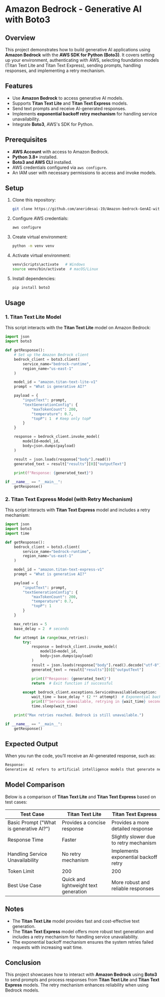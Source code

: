 # Amazon Bedrock - Generative AI with Boto3

## Overview
This project demonstrates how to build generative AI applications using **Amazon Bedrock** with the **AWS SDK for Python (Boto3)**. It covers setting up your environment, authenticating with AWS, selecting foundation models (Titan Text Lite and Titan Text Express), sending prompts, handling responses, and implementing a retry mechanism.

## Features
- Use **Amazon Bedrock** to access generative AI models.
- Supports **Titan Text Lite** and **Titan Text Express** models.
- Send text prompts and receive AI-generated responses.
- Implements **exponential backoff retry mechanism** for handling service unavailability.
- Integrate **Boto3**, AWS's SDK for Python.

## Prerequisites
- **AWS Account** with access to Amazon Bedrock.
- **Python 3.8+** installed.
- **Boto3 and AWS CLI** installed.
- AWS credentials configured via `aws configure`.
- An IAM user with necessary permissions to access and invoke models.

## Setup
1. Clone this repository:
   ```sh
   git clone https://github.com/aneridesai-19/Amazon-bedrock-GenAI-with-Boto3
   ```
2. Configure AWS credentials:
   ```sh
   aws configure
   ```
3. Create virtual environment:
   ```sh
   python -m venv venv
   ```
4. Activate virtual environment:
   ```sh
   venv\Scripts\activate   # Windows
   source venv/bin/activate  # macOS/Linux
   ```
5. Install dependencies:
   ```sh
   pip install boto3
   ```

## Usage
### 1. Titan Text Lite Model
This script interacts with the **Titan Text Lite** model on Amazon Bedrock:

```python
import json
import boto3

def getResponse():
    # Set up the Amazon Bedrock client
    bedrock_client = boto3.client(
        service_name="bedrock-runtime",
        region_name="us-east-1"
    )

    model_id = "amazon.titan-text-lite-v1"
    prompt = "What is generative AI?"

    payload = {
        "inputText": prompt,
        "textGenerationConfig": {
            "maxTokenCount": 200,
            "temperature": 0.7,
            "topP": 1  # Keep only topP
        }
    }

    response = bedrock_client.invoke_model(
        modelId=model_id,
        body=json.dumps(payload)
    )

    result = json.loads(response["body"].read())
    generated_text = result["results"][0]["outputText"]
    
    print(f"Response: {generated_text}")

if __name__ == "__main__":
    getResponse()
```

### 2. Titan Text Express Model (with Retry Mechanism)
This script interacts with **Titan Text Express** model and includes a retry mechanism:

```python
import json
import boto3
import time

def getResponse():
    bedrock_client = boto3.client(
        service_name="bedrock-runtime",
        region_name="us-east-1"
    )

    model_id = "amazon.titan-text-express-v1"
    prompt = "What is generative AI?"

    payload = {
        "inputText": prompt,
        "textGenerationConfig": {
            "maxTokenCount": 200,
            "temperature": 0.7,
            "topP": 1
        }
    }

    max_retries = 5
    base_delay = 2  # seconds

    for attempt in range(max_retries):
        try:
            response = bedrock_client.invoke_model(
                modelId=model_id,
                body=json.dumps(payload)
            )
            result = json.loads(response["body"].read().decode("utf-8"))
            generated_text = result["results"][0]["outputText"]

            print(f"Response: {generated_text}")
            return  # Exit function if successful
        
        except bedrock_client.exceptions.ServiceUnavailableException:
            wait_time = base_delay * (2 ** attempt)  # Exponential backoff
            print(f"Service unavailable, retrying in {wait_time} seconds...")
            time.sleep(wait_time)

    print("Max retries reached. Bedrock is still unavailable.")

if __name__ == "__main__":
    getResponse()
```

## Expected Output
When you run the code, you’ll receive an AI-generated response, such as:
```sh
Response: 
Generative AI refers to artificial intelligence models that generate new content, such as text, images, or code, based on learned patterns.
```

## Model Comparison
Below is a comparison of **Titan Text Lite** and **Titan Text Express** based on test cases:

| Test Case | Titan Text Lite | Titan Text Express |
|-----------|----------------|--------------------|
| Basic Prompt ("What is generative AI?") | Provides a concise response | Provides a more detailed response |
| Response Time | Faster | Slightly slower due to retry mechanism |
| Handling Service Unavailability | No retry mechanism | Implements exponential backoff retry |
| Token Limit | 200 | 200 |
| Best Use Case | Quick and lightweight text generation | More robust and reliable responses |

## Notes
- The **Titan Text Lite** model provides fast and cost-effective text generation.
- The **Titan Text Express** model offers more robust text generation and includes a retry mechanism for handling service unavailability.
- The exponential backoff mechanism ensures the system retries failed requests with increasing wait time.

## Conclusion
This project showcases how to interact with **Amazon Bedrock** using **Boto3** to send prompts and process responses from **Titan Text Lite** and **Titan Text Express** models. The retry mechanism enhances reliability when using Bedrock models.

